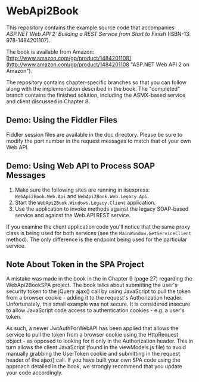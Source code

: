 WebApi2Book
===========

This repository contains the example source code that accompanies *ASP.NET Web API 2: Building a REST Service from Start to Finish* (ISBN-13: 978-1484201107).

The book is available from Amazon: [http://www.amazon.com/gp/product/1484201108](http://www.amazon.com/gp/product/1484201108 "ASP.NET Web API 2 on Amazon").

The repository contains chapter-specific branches so that you can follow along with the implementation described in the book. The "completed" branch contains the finished solution, including the ASMX-based service and client discussed in Chapter 8.

## Demo: Using the Fiddler Files ##
Fiddler session files are available in the doc directory. Please be sure to modify the port number in the request messages to match that of your own Web API.

## Demo: Using Web API to Process SOAP Messages ##
1. Make sure the following sites are running in iisexpress: `WebApi2Book.Web.Api` and `WebApi2Book.Web.Legacy.Api`.
2. Start the `WebApi2Book.Windows.Legacy.Client` application.
3. Use the application to invoke methods against the legacy SOAP-based service and against the Web.API REST service.

If you examine the client application code you'll notice that the same proxy class is being used for both services (see the `MainWindow.GetServiceClient` method). The only difference is the endpoint being used for the particular service.


## Note About Token in the SPA Project
A mistake was made in the book in the in Chapter 9 (page 27) regarding the WebApi2BookSPA project. The book talks about submitting the user's security token to the jQuery ajax() call 
by using JavaScript to pull the token from a browser cookie - adding it to the request's Authorization header. Unfortunately, this small example was not secure. It 
is considered insecure to allow JavaScript code access to authentication cookies - e.g. a user's token. 

As such, a newer JwtAuthForWebAPI has been applied that allows the service to pull the token from a browser cookie using the HttpRequest object - as opposed to looking for it only in the Authorization header. This in turn allows 
the client JavaScript (found in the viewModels.js file) to avoid manually grabbing the UserToken cookie and submitting in the request header of the ajax() call. If you 
have built your own SPA code using the approach detailed in the book, we strongly recommend that you update your code accordingly.


